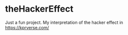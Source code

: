 # theHackerEffect
Just a fun project. My interpretation of the hacker effect in https://kprverse.com/
